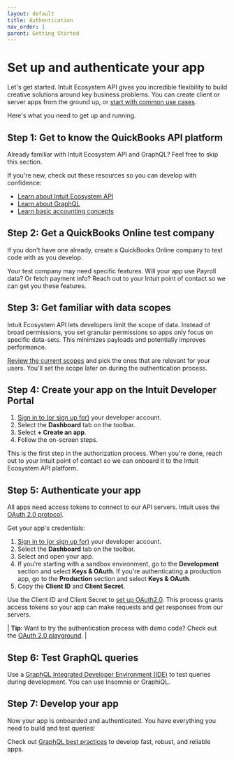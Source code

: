```yaml
---
layout: default
title: Authentication
nav_order: 1
parent: Getting Started
---
```


# Set up and authenticate your app

Let's get started. Intuit Ecosystem API gives you incredible flexibility to build creative solutions around key business problems. You can create client or server apps from the ground up, or [start with common use cases](https://intuitdeveloper.github.io/intuit-api-docs/docs/use-cases/). 

Here's what you need to get up and running.

## Step 1: Get to know the QuickBooks API platform
Already familiar with Intuit Ecosystem API and GraphQL? Feel free to skip this section. 

If you're new, check out these resources so you can develop with confidence:

* [Learn about Intuit Ecosystem API](https://intuitdeveloper.github.io/intuit-api-docs/docs/faq/graphql-vs-rest/)
* [Learn about GraphQL](https://intuitdeveloper.github.io/intuit-api-docs/docs/graphql-concepts/)
* [Learn basic accounting concepts](https://developer.intuit.com/app/developer/qbo/docs/concepts)

## Step 2: Get a QuickBooks Online test company

If you don't have one already, create a QuickBooks Online company to test code with as you develop. 
 
Your test company may need specific features. Will your app use Payroll data? Or fetch payment info? Reach out to your Intuit point of contact so we can get you these features.

## Step 3: Get familiar with data scopes

Intuit Ecosystem API lets developers limit the scope of data. Instead of broad permissions, you set granular permissions so apps only focus on specific data-sets. This minimizes payloads and potentially improves performance. 
 
[Review the current scopes](https://intuitdeveloper.github.io/intuit-api-docs/docs/getting-started/scopes/) and pick the ones that are relevant for your users. You'll set the scope later on during the authentication process.

## Step 4: Create your app on the Intuit Developer Portal

1. [Sign in to (or sign up for)](https://developer.intuit.com/) your developer account.
2. Select the **Dashboard** tab on the toolbar. 
3. Select **+ Create an app**. 
4. Follow the on-screen steps. 

This is the first step in the authorization process. When you're done, reach out to your Intuit point of contact so we can onboard it to the Intuit Ecosystem API platform.

## Step 5: Authenticate your app
All apps need access tokens to connect to our API servers. Intuit uses the [OAuth 2.0 protocol](https://developer.intuit.com/app/developer/qbo/docs/develop/authentication-and-authorization/oauth-2.0). 

Get your app's credentials: 
1. [Sign in to (or sign up for)](https://developer.intuit.com/) your developer account.
2. Select the **Dashboard** tab on the toolbar.
3. Select and open your app. 
4. If you're starting with a sandbox environment, go to the **Development** section and select **Keys & OAuth**. If you're authenticating a production app, go to the **Production** section and select **Keys & OAuth**.
5. Copy the **Client ID** and **Client Secret**. 

Use the Client ID and Client Secret to [set up OAuth2.0](https://developer.intuit.com/app/developer/qbo/docs/develop/authentication-and-authorization/oauth-2.0). This process grants access tokens so your app can make requests and get responses from our servers.

| **Tip**: Want to try the authentication process with demo code? Check out the [OAuth 2.0 playground](https://developer.intuit.com/app/developer/qbo/docs/develop/authentication-and-authorization/oauth-2.0-playground). |

## Step 6: Test GraphQL queries

Use a [GraphQL Integrated Developer Environment (IDE)](https://intuitdeveloper.github.io/intuit-api-docs/docs/getting-started/graphql-ide/) to test queries during development. You can use Insomnia or GraphiQL.

## Step 7: Develop your app

Now your app is onboarded and authenticated. You have everything you need to build and test queries!

Check out [GraphQL best practices](https://intuitdeveloper.github.io/intuit-api-docs/docs/faq/best-practices/) to develop fast, robust, and reliable apps.